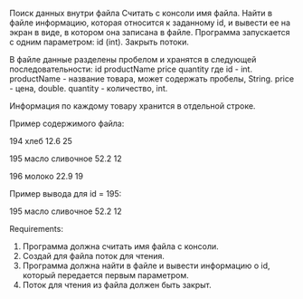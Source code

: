 Поиск данных внутри файла
Считать с консоли имя файла.
Найти в файле информацию, которая относится к заданному id, и вывести ее на экран в виде, в котором она записана в файле.
Программа запускается с одним параметром: id (int).
Закрыть потоки.

В файле данные разделены пробелом и хранятся в следующей последовательности:
id productName price quantity
где id - int.
productName - название товара, может содержать пробелы, String.
price - цена, double.
quantity - количество, int.

Информация по каждому товару хранится в отдельной строке.

Пример содержимого файла:

194 хлеб 12.6 25

195 масло сливочное 52.2 12

196 молоко 22.9 19

Пример вывода для id = 195:

195 масло сливочное 52.2 12


Requirements:
1. Программа должна считать имя файла с консоли.
2. Создай для файла поток для чтения.
3. Программа должна найти в файле и вывести информацию о id, который передается первым параметром.
4. Поток для чтения из файла должен быть закрыт.
